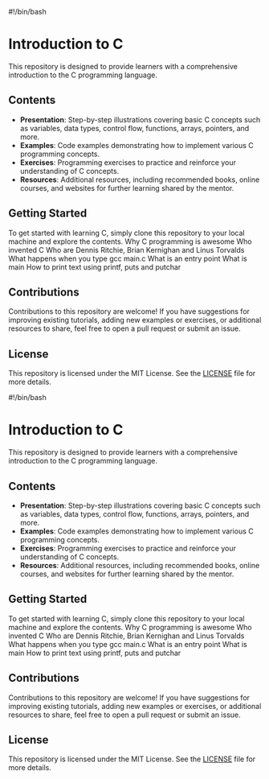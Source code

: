 #!/bin/bash
# Introduction to C 

This repository is designed to provide learners with a comprehensive introduction to the C programming language.

## Contents

- **Presentation**: Step-by-step illustrations covering basic C concepts such as variables, data types, control flow, functions, arrays, pointers, and more.
- **Examples**: Code examples demonstrating how to implement various C programming concepts.
- **Exercises**: Programming exercises to practice and reinforce your understanding of C concepts.
- **Resources**: Additional resources, including recommended books, online courses, and websites for further learning shared by the mentor.

## Getting Started

To get started with learning C, simply clone this repository to your local machine and explore the contents.
Why C programming is awesome
Who invented C
Who are Dennis Ritchie, Brian Kernighan and Linus Torvalds
What happens when you type gcc main.c
What is an entry point
What is main
How to print text using printf, puts and putchar

## Contributions

Contributions to this repository are welcome! If you have suggestions for improving existing tutorials, adding new examples or exercises, or additional resources to share, feel free to open a pull request or submit an issue.

## License

This repository is licensed under the MIT License. See the [LICENSE](LICENSE) file for more details.

#!/bin/bash
# Introduction to C 

This repository is designed to provide learners with a comprehensive introduction to the C programming language.

## Contents

- **Presentation**: Step-by-step illustrations covering basic C concepts such as variables, data types, control flow, functions, arrays, pointers, and more.
- **Examples**: Code examples demonstrating how to implement various C programming concepts.
- **Exercises**: Programming exercises to practice and reinforce your understanding of C concepts.
- **Resources**: Additional resources, including recommended books, online courses, and websites for further learning shared by the mentor.

## Getting Started

To get started with learning C, simply clone this repository to your local machine and explore the contents.
Why C programming is awesome
Who invented C
Who are Dennis Ritchie, Brian Kernighan and Linus Torvalds
What happens when you type gcc main.c
What is an entry point
What is main
How to print text using printf, puts and putchar

## Contributions

Contributions to this repository are welcome! If you have suggestions for improving existing tutorials, adding new examples or exercises, or additional resources to share, feel free to open a pull request or submit an issue.

## License

This repository is licensed under the MIT License. See the [LICENSE](LICENSE) file for more details.

